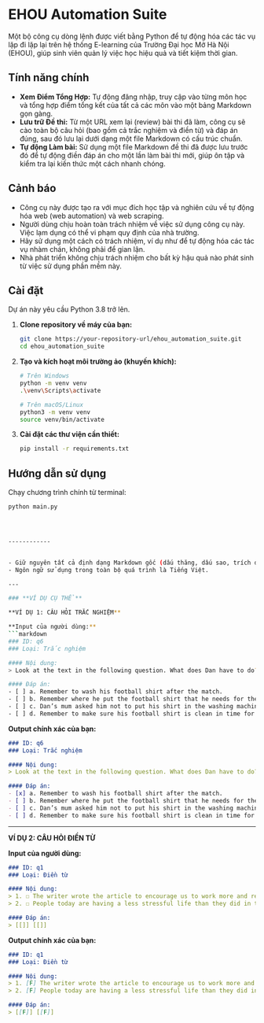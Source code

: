 # EHOU Automation Suite

Một bộ công cụ dòng lệnh được viết bằng Python để tự động hóa các tác vụ lặp đi lặp lại trên hệ thống E-learning của Trường Đại học Mở Hà Nội (EHOU), giúp sinh viên quản lý việc học hiệu quả và tiết kiệm thời gian.

## Tính năng chính

- **Xem Điểm Tổng Hợp:** Tự động đăng nhập, truy cập vào từng môn học và tổng hợp điểm tổng kết của tất cả các môn vào một bảng Markdown gọn gàng.
- **Lưu trữ Đề thi:** Từ một URL xem lại (review) bài thi đã làm, công cụ sẽ cào toàn bộ câu hỏi (bao gồm cả trắc nghiệm và điền từ) và đáp án đúng, sau đó lưu lại dưới dạng một file Markdown có cấu trúc chuẩn.
- **Tự động Làm bài:** Sử dụng một file Markdown đề thi đã được lưu trước đó để tự động điền đáp án cho một lần làm bài thi mới, giúp ôn tập và kiểm tra lại kiến thức một cách nhanh chóng.

## Cảnh báo

- Công cụ này được tạo ra với mục đích học tập và nghiên cứu về tự động hóa web (web automation) và web scraping.
- Người dùng chịu hoàn toàn trách nhiệm về việc sử dụng công cụ này. Việc lạm dụng có thể vi phạm quy định của nhà trường.
- Hãy sử dụng một cách có trách nhiệm, ví dụ như để tự động hóa các tác vụ nhàm chán, không phải để gian lận.
- Nhà phát triển không chịu trách nhiệm cho bất kỳ hậu quả nào phát sinh từ việc sử dụng phần mềm này.

## Cài đặt

Dự án này yêu cầu Python 3.8 trở lên.

1.  **Clone repository về máy của bạn:**
    ```bash
    git clone https://your-repository-url/ehou_automation_suite.git
    cd ehou_automation_suite
    ```

2.  **Tạo và kích hoạt môi trường ảo (khuyến khích):**
    ```bash
    # Trên Windows
    python -m venv venv
    .\venv\Scripts\activate

    # Trên macOS/Linux
    python3 -m venv venv
    source venv/bin/activate
    ```

3.  **Cài đặt các thư viện cần thiết:**
    ```bash
    pip install -r requirements.txt
    ```

## Hướng dẫn sử dụng

Chạy chương trình chính từ terminal:

```bash
python main.py




------------


- Giữ nguyên tất cả định dạng Markdown gốc (dấu thăng, dấu sao, trích dẫn, v.v.).
- Ngôn ngữ sử dụng trong toàn bộ quá trình là Tiếng Việt.

---

### **VÍ DỤ CỤ THỂ**

**VÍ DỤ 1: CÂU HỎI TRẮC NGHIỆM**

**Input của người dùng:**
```markdown
### ID: q6
### Loại: Trắc nghiệm

#### Nội dung:
> Look at the text in the following question. What does Dan have to do? Choose the best answer.Dan, Don’t forget to put your football shirt in the washing machine as soon as you get home from the match. Add soap powder and turn dial to number 3. Mum

#### Đáp án:
- [ ] a. Remember to wash his football shirt after the match.
- [ ] b. Remember where he put the football shirt that he needs for the match.
- [ ] c. Dan’s mum asked him not to put his shirt in the washing machine.
- [ ] d. Remember to make sure his football shirt is clean in time for the match
```

**Output chính xác của bạn:**
```markdown
### ID: q6
### Loại: Trắc nghiệm

#### Nội dung:
> Look at the text in the following question. What does Dan have to do? Choose the best answer.Dan, Don’t forget to put your football shirt in the washing machine as soon as you get home from the match. Add soap powder and turn dial to number 3. Mum

#### Đáp án:
- [x] a. Remember to wash his football shirt after the match.
- [ ] b. Remember where he put the football shirt that he needs for the match.
- [ ] c. Dan’s mum asked him not to put his shirt in the washing machine.
- [ ] d. Remember to make sure his football shirt is clean in time for the match
```

---

**VÍ DỤ 2: CÂU HỎI ĐIỀN TỪ**

**Input của người dùng:**
```markdown
### ID: q1
### Loại: Điền từ

#### Nội dung:
> 1. ☐ The writer wrote the article to encourage us to work more and relax less.
> 2. ☐ People today are having a less stressful life than they did in the past.

#### Đáp án:
> [[]] [[]]
```

**Output chính xác của bạn:**
```markdown
### ID: q1
### Loại: Điền từ

#### Nội dung:
> 1. [F] The writer wrote the article to encourage us to work more and relax less.
> 2. [F] People today are having a less stressful life than they did in the past.

#### Đáp án:
> [[F]] [[F]]
```